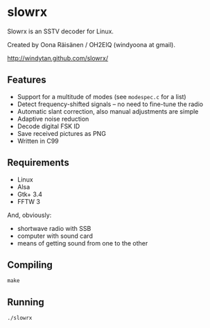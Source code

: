 slowrx
======

Slowrx is an SSTV decoder for Linux.

Created by Oona Räisänen / OH2EIQ (windyoona at gmail).

http://windytan.github.com/slowrx/

Features
--------

* Support for a multitude of modes (see `modespec.c` for a list)
* Detect frequency-shifted signals – no need to fine-tune the radio
* Automatic slant correction, also manual adjustments are simple
* Adaptive noise reduction
* Decode digital FSK ID
* Save received pictures as PNG
* Written in C99

Requirements
------------

* Linux
* Alsa
* Gtk+ 3.4
* FFTW 3

And, obviously:

* shortwave radio with SSB
* computer with sound card
* means of getting sound from one to the other

Compiling
---------

`make`

Running
-------

`./slowrx`
